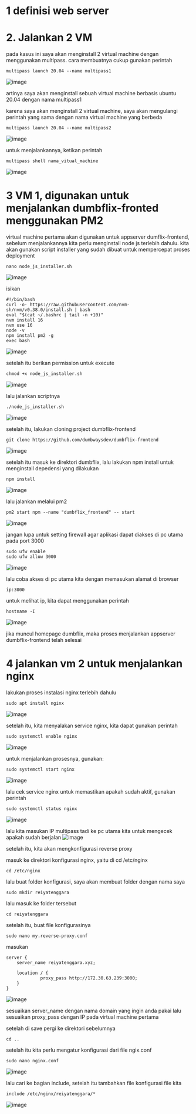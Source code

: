# 1 definisi web server

# 2. Jalankan 2 VM

pada kasus ini saya akan menginstall 2 virtual machine dengan menggunakan multipass.
cara membuatnya cukup gunakan perintah

```
multipass launch 20.04 --name multipass1
```
![image](https://user-images.githubusercontent.com/36489276/203636495-94623a0b-3612-4f57-8267-7e9cb4331574.png)


artinya saya akan menginstall sebuah virtual machine berbasis ubuntu 20.04 dengan nama multipass1

karena saya akan menginstall 2 virtual machine, saya akan mengulangi perintah yang sama dengan nama virtual machine yang berbeda

```
multipass launch 20.04 --name multipass2
```
![image](https://user-images.githubusercontent.com/36489276/203636650-02bf7997-5081-4c32-9941-9c6e1a217573.png)


untuk menjalankannya, ketikan perintah
```
multipass shell nama_vitual_machine
```
![image](https://user-images.githubusercontent.com/36489276/203630079-fbe4ecd2-b05a-4e99-ae7b-a36b58d1296e.png)

# 3 VM 1, digunakan untuk menjalankan dumbflix-fronted menggunakan PM2

virtual machine pertama akan digunakan untuk appserver dumflix-frontend, sebelum menjalankannya kita perlu menginstall node js terlebih dahulu.
kita akan gunakan script installer yang sudah dibuat untuk mempercepat proses deployment
```
nano node_js_installer.sh
```
![image](https://user-images.githubusercontent.com/36489276/203637589-d95384f4-ceef-4b13-a5a1-02c1a4754a78.png)


isikan
```
#!/bin/bash
curl -o- https://raw.githubusercontent.com/nvm-sh/nvm/v0.38.0/install.sh | bash
eval "$(cat ~/.bashrc | tail -n +10)"
nvm install 16
nvm use 16
node -v
npm install pm2 -g
exec bash
```
![image](https://user-images.githubusercontent.com/36489276/203638399-647cf500-f5bd-4cce-ae5a-da355b56a654.png)

setelah itu berikan permission untuk execute
```
chmod +x node_js_installer.sh
```
![image](https://user-images.githubusercontent.com/36489276/203637659-32ddde4b-2efa-4efc-bc40-87b76dff6eaf.png)

lalu jalankan scriptnya
```
./node_js_installer.sh
```
![image](https://user-images.githubusercontent.com/36489276/203638590-8685f6d4-cefc-44ef-bd10-bd9a03ac52a2.png)

setelah itu, lakukan cloning project dumbflix-frontend
```
git clone https://github.com/dumbwaysdev/dumbflix-frontend
```
![image](https://user-images.githubusercontent.com/36489276/203639637-997e5168-a1d0-41b0-a84a-e85303cdfa75.png)

setelah itu masuk ke direktori dumbflix, lalu lakukan npm install untuk menginstall depedensi yang dilakukan
```
npm install
```
![image](https://user-images.githubusercontent.com/36489276/203640921-97e6d661-d5c7-4878-af88-d96200fd2e24.png)

lalu jalankan melalui pm2
```
pm2 start npm --name "dumbflix_frontend" -- start
```
![image](https://user-images.githubusercontent.com/36489276/203641179-1cd0ffd4-6558-46af-9948-2989f0d2bd99.png)

jangan lupa untuk setting firewall agar aplikasi dapat diakses di pc utama pada port 3000
```
sudo ufw enable
sudo ufw allow 3000
```
![image](https://user-images.githubusercontent.com/36489276/203641981-fa6cbcbb-3f7c-454a-b600-e6ea4e885d83.png)

lalu coba akses di pc utama kita dengan memasukan alamat di browser
```
ip:3000
```
untuk melihat ip, kita dapat menggunakan perintah
```
hostname -I
```
![image](https://user-images.githubusercontent.com/36489276/203642394-79e50ba4-0444-4949-9197-0b34187c144b.png)

jika muncul homepage dumbflix, maka proses menjalankan appserver dumbflix-frontend telah selesai

# 4 jalankan vm 2 untuk menjalankan nginx

lakukan proses instalasi nginx terlebih dahulu
```
sudo apt install nginx
```
![image](https://user-images.githubusercontent.com/36489276/203644462-30a0e8ee-722a-46d2-b430-12f506eda3be.png)

setelah itu, kita menyalakan service nginx, kita dapat gunakan perintah
```
sudo systemctl enable nginx
```
![image](https://user-images.githubusercontent.com/36489276/203644786-2949c00f-442b-4862-b08a-6c7865ade5b3.png)

untuk menjalankan prosesnya, gunakan:
```
sudo systemctl start nginx
```
![image](https://user-images.githubusercontent.com/36489276/203644845-5bc56f70-8990-43df-90d1-6a30a77e4730.png)

lalu cek service nginx untuk memastikan apakah sudah aktif, gunakan perintah
```
sudo systemctl status nginx
```
![image](https://user-images.githubusercontent.com/36489276/203645299-fc8b016e-c947-497a-9911-a69d4a5b9f6c.png)

lalu kita masukan IP multipass tadi ke pc utama kita untuk mengecek apakah sudah berjalan
![image](https://user-images.githubusercontent.com/36489276/203648712-62b53a33-fc5c-40ab-81a4-9f10a58cc56b.png)

setelah itu, kita akan mengkonfigurasi reverse proxy

masuk ke direktori konfigurasi nginx, yaitu di cd /etc/nginx
```
cd /etc/nginx
```

lalu buat folder konfigurasi, saya akan membuat folder dengan nama saya
```
sudo mkdir reiyatenggara
```
lalu masuk  ke folder tersebut
```
cd reiyatenggara
```

setelah itu, buat file konfigurasinya
```
sudo nano my.reverse-proxy.conf
```

masukan
```
server {
    server_name reiyatenggara.xyz;

    location / {
             proxy_pass http://172.30.63.239:3000;
    }
}
```
![image](https://user-images.githubusercontent.com/36489276/203650025-26e34cfb-cddb-4702-90b7-d4594ae95f59.png)

sesuaikan server_name dengan nama domain yang ingin anda pakai
lalu sesuaikan proxy_pass dengan IP pada virtual machine pertama

setelah di save pergi ke direktori sebelumnya
```
cd ..
```

setelah itu kita perlu mengatur konfigurasi dari file ngix.conf
```
sudo nano nginx.conf
```
![image](https://user-images.githubusercontent.com/36489276/203650241-b39e3f6e-0894-469d-8548-4d2e5e6b590b.png)

lalu cari ke bagian include,
setelah itu tambahkan file konfigurasi file kita
```
include /etc/nginx/reiyatenggara/*
```
![image](https://user-images.githubusercontent.com/36489276/203650392-99dbb2e3-0b8a-4a86-b36f-0460601c4b8b.png)
